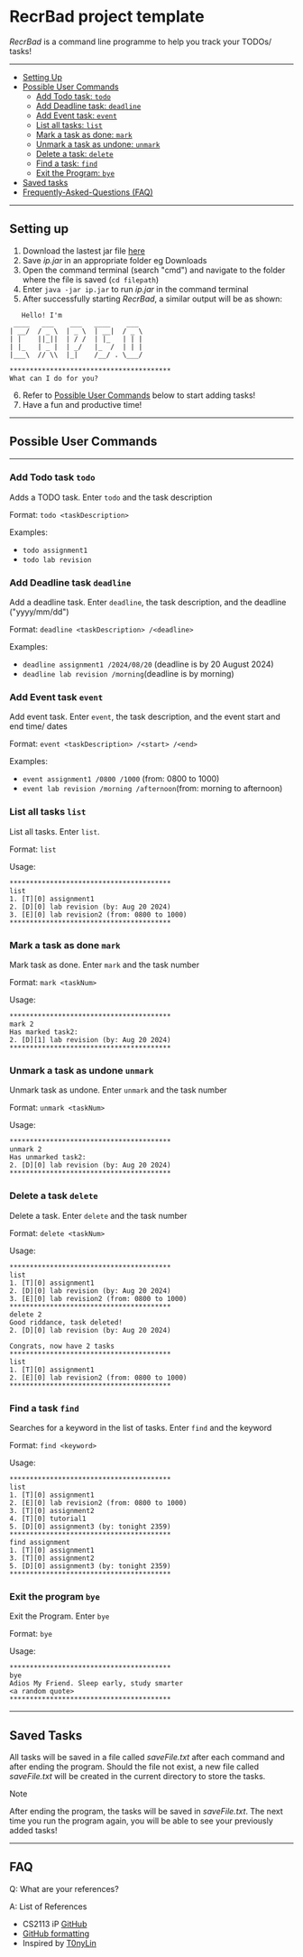 # RecrBad project template

_RecrBad_ is a command line programme to help you track your TODOs/ tasks!

<hr>

- [Setting Up](#setting-up)
- [Possible User Commands](#possible-user-commands)
  - [Add Todo task: `todo`](#add-todo-task-todo)
  - [Add Deadline task: `deadline`](#add-deadline-task-deadline)
  - [Add Event task: `event`](#add-event-task-event)
  - [List all tasks: `list`](#list-all-tasks-list)
  - [Mark a task as done: `mark`](#mark-a-task-as-done-mark)
  - [Unmark a task as undone: `unmark`](#unmark-a-task-as-undone-unmark)
  - [Delete a task: `delete`](#delete-a-task-delete)
  - [Find a task: `find`](#find-a-task-find)
  - [Exit the Program: `bye`](#exit-the-program-bye)
- [Saved tasks](#saved-tasks)
- [Frequently-Asked-Questions (FAQ)](#faq)

<hr>

## Setting up

1. Download the lastest jar file [here](https://github.com/NGXZS/ip/releases)
2. Save _ip.jar_ in an appropriate folder eg Downloads
3. Open the command terminal (search "cmd") and navigate to the folder where the file is saved (`cd filepath`)
4. Enter `java -jar ip.jar` to run _ip.jar_ in the command terminal
5. After successfully starting _RecrBad_, a similar output will be as shown:

```
   Hello! I'm
 ____   ___    ___   ____    ___
| __/  / _ \  | _ \  | __|  / _ \
| |    ||_||  | / /  | |_   | | |
| |_   | _ |  | _/   |_  /  | | |
|___\  // \\  |_|    /__/ . \___/

****************************************
What can I do for you?
```

6. Refer to [Possible User Commands](#Possible-User-Commands) below to start adding tasks!
7. Have a fun and productive time!

<hr>

## Possible User Commands
<hr>

### Add Todo task `todo`
Adds a TODO task. Enter `todo` and the task description

Format: `todo <taskDescription>`

Examples:
   * `todo assignment1`
   * `todo lab revision`

### Add Deadline task `deadline`
Add a deadline task. Enter `deadline`, the task description, and the deadline ("yyyy/mm/dd")

Format: `deadline <taskDescription> /<deadline>`

Examples:
* `deadline assignment1 /2024/08/20` (deadline is by 20 August 2024)
* `deadline lab revision /morning`(deadline is by morning)

### Add Event task `event`
Add event task. Enter `event`, the task description, and the event start and end time/ dates

Format: `event <taskDescription> /<start> /<end>`

Examples:
* `event assignment1 /0800 /1000` (from: 0800 to 1000)
* `event lab revision /morning /afternoon`(from: morning to afternoon)

### List all tasks `list`
List all tasks. Enter `list`.

Format: `list`

Usage:

```
****************************************
list
1. [T][0] assignment1
2. [D][0] lab revision (by: Aug 20 2024)
3. [E][0] lab revision2 (from: 0800 to 1000)
****************************************
```

### Mark a task as done `mark`
Mark task as done. Enter `mark` and the task number

Format:  `mark <taskNum>`

Usage:

```
****************************************
mark 2
Has marked task2:
2. [D][1] lab revision (by: Aug 20 2024)
****************************************
```

### Unmark a task as undone `unmark`
Unmark task as undone. Enter `unmark` and the task number

Format:  `unmark <taskNum>`

Usage:

```
****************************************
unmark 2
Has unmarked task2:
2. [D][0] lab revision (by: Aug 20 2024)
****************************************
```

### Delete a task `delete`
Delete a task. Enter `delete` and the task number

Format: `delete <taskNum>`

Usage: 

```
****************************************
list
1. [T][0] assignment1
2. [D][0] lab revision (by: Aug 20 2024)
3. [E][0] lab revision2 (from: 0800 to 1000)
****************************************
delete 2
Good riddance, task deleted!
2. [D][0] lab revision (by: Aug 20 2024)

Congrats, now have 2 tasks
****************************************
list
1. [T][0] assignment1
2. [E][0] lab revision2 (from: 0800 to 1000)
****************************************
```

### Find a task `find`
Searches for a keyword in the list of tasks. Enter `find` and the keyword

Format: `find <keyword>`

Usage: 

```
****************************************
list
1. [T][0] assignment1
2. [E][0] lab revision2 (from: 0800 to 1000)
3. [T][0] assignment2
4. [T][0] tutorial1
5. [D][0] assignment3 (by: tonight 2359)
****************************************
find assignment
1. [T][0] assignment1
3. [T][0] assignment2
5. [D][0] assignment3 (by: tonight 2359)
****************************************
```

### Exit the program `bye`
Exit the Program. Enter `bye`

Format: `bye`

Usage:

```
****************************************
bye
Adios My Friend. Sleep early, study smarter
<a random quote>
****************************************
```

<hr>

## Saved Tasks
All tasks will be saved in a file called _saveFile.txt_ after each command and after ending the program.
Should the file not exist, a new file called _saveFile.txt_ will be created in the current directory to store the tasks.

> [!NOTE]
> After ending the program, the tasks will be saved in _saveFile.txt_.
> The next time you run the program again, you will be able to see your previously added tasks!

<hr>

## FAQ

Q: What are your references?

A: List of References
   + CS2113 iP [GitHub](https://github.com/nus-cs2113-AY2324S2/ip)
   + [GitHub formatting](https://docs.github.com/en/get-started/writing-on-github/getting-started-with-writing-and-formatting-on-github/basic-writing-and-formatting-syntax)
   + Inspired by [T0nyLin](https://github.com/T0nyLin/ip/blob/master/docs/README.md?plain=1)
